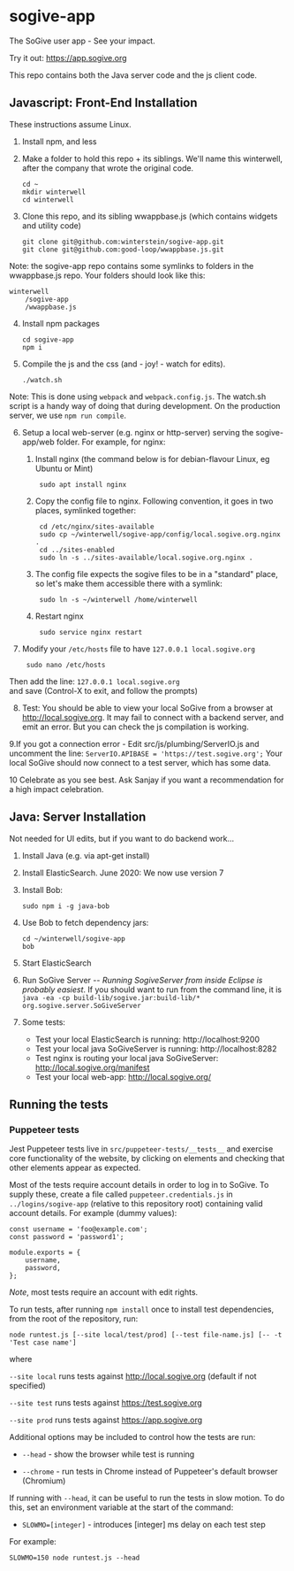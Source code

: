 # sogive-app

The SoGive user app - See your impact.

Try it out: <https://app.sogive.org>

This repo contains both the Java server code and the js client code.

## Javascript: Front-End Installation

These instructions assume Linux.

1. Install npm, and less

2. Make a folder to hold this repo + its siblings. We'll name this winterwell, after the company that wrote the original code.

       cd ~
       mkdir winterwell
       cd winterwell

3. Clone this repo, and its sibling wwappbase.js (which contains widgets and utility code)

       git clone git@github.com:winterstein/sogive-app.git
       git clone git@github.com:good-loop/wwappbase.js.git

Note: the sogive-app repo contains some symlinks to folders in the wwappbase.js repo. Your folders should look like this:

	winterwell
		/sogive-app
		/wwappbase.js

4. Install npm packages

       cd sogive-app
       npm i

5. Compile the js and the css (and - joy! - watch for edits). 

       ./watch.sh
       
Note: This is done using `webpack` and `webpack.config.js`. The watch.sh script is a handy way of doing that during development. On the production server, we use `npm run compile`.

6. Setup a local web-server (e.g. nginx or http-server) serving the sogive-app/web folder. For example, for nginx:  
  	1. Install nginx (the command below is for debian-flavour Linux, eg Ubuntu or Mint)
	
  			sudo apt install nginx
  
  	2. Copy the config file to nginx. Following convention, it goes in two places, symlinked together:
	
			cd /etc/nginx/sites-available
			sudo cp ~/winterwell/sogive-app/config/local.sogive.org.nginx .
			cd ../sites-enabled
			sudo ln -s ../sites-available/local.sogive.org.nginx .
	
	3. The config file expects the sogive files to be in a "standard" place, so let's make them accessible there with a symlink:
	
			sudo ln -s ~/winterwell /home/winterwell

	4. Restart nginx
	
			sudo service nginx restart

7. Modify your `/etc/hosts` file to have `127.0.0.1 local.sogive.org`

		sudo nano /etc/hosts

Then add the line: `127.0.0.1 local.sogive.org`   
and save (Control-X to exit, and follow the prompts)

8. Test: You should be able to view your local SoGive from a browser at http://local.sogive.org. It may fail to connect with a backend server, and emit an error. But you can check the js compilation is working.

9.If you got a connection error - Edit src/js/plumbing/ServerIO.js and uncomment the line:
	`ServerIO.APIBASE = 'https://test.sogive.org';`
Your local SoGive should now connect to a test server, which has some data.

10 Celebrate as you see best. Ask Sanjay if you want a recommendation for
a high impact celebration.


## Java: Server Installation

Not needed for UI edits, but if you want to do backend work...

1. Install Java (e.g. via apt-get install)

2. Install ElasticSearch. June 2020: We now use version 7

3. Install Bob:

       sudo npm i -g java-bob

4. Use Bob to fetch dependency jars:

       cd ~/winterwell/sogive-app
       bob

5. Start ElasticSearch

6. Run SoGive Server -- *Running SogiveServer from inside Eclipse is probably easiest*. 
If you should want to run from the command line, it is `java -ea -cp build-lib/sogive.jar:build-lib/* org.sogive.server.SoGiveServer`

7. Some tests:
   - Test your local ElasticSearch is running: http://localhost:9200
   - Test your local java SoGiveServer is running: http://localhost:8282
   - Test nginx is routing your local java SoGiveServer: http://local.sogive.org/manifest
   - Test your local web-app: http://local.sogive.org/

## Running the tests

### Puppeteer tests

Jest Puppeteer tests live in `src/puppeteer-tests/__tests__` and exercise core functionality
of the website, by clicking on elements and checking that other elements appear as expected.

Most of the tests require account details in order to log in to SoGive. To supply these, create a
file called `puppeteer.credentials.js` in `../logins/sogive-app` (relative to this repository
root) containing valid account details. For example (dummy values):

	const username = 'foo@example.com';
	const password = 'password1';

	module.exports = {
		username,
		password,
	};

*Note*, most tests require an account with edit rights.

To run tests, after running `npm install` once to install test dependencies, from the root of the
repository, run:

	node runtest.js [--site local/test/prod] [--test file-name.js] [-- -t 'Test case name']

where

`--site local` runs tests against http://local.sogive.org (default if not specified)

`--site test` runs tests against https://test.sogive.org

`--site prod` runs tests against https://app.sogive.org

Additional options may be included to control how the tests are run:

- `--head` - show the browser while test is running

- `--chrome` - run tests in Chrome instead of Puppeteer's default browser (Chromium)

If running with `--head`, it can be useful to run the tests in slow motion. To do this, set
an environment variable at the start of the command:

- `SLOWMO=[integer]` - introduces [integer] ms delay on each test step

For example:

`SLOWMO=150 node runtest.js --head`


